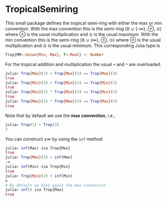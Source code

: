 # TropicalSemiring

This small package defines the tropical semi-ring with either the max or min convention.
With the max convention this is the semi-ring (ℝ ∪ {-∞}, ⊕, ⊙) where
⊕ is the usual multiplication and ⊙ is the usual maximum.
With the min convention this is the semi-ring (ℝ ∪ {∞}, ⊕, ⊙) where
⊕ is the usual multiplication and ⊙ is the usual minimum.
This corresponding Julia type is
```julia
Trop{MM<:Union{Min, Max}, T<:Real} <: Number
```

For the tropical addition and multiplication the usual `+` and `*` are overloaded.
```julia
julia> Trop{Max}(2) + Trop{Max}(3) == Trop{Max}(3)
true
julia> Trop{Min}(2) + Trop{Min}(3) == Trop{Min}(2)
true
julia> Trop{Min}(2) * Trop{Min}(3) == Trop{Min}(5)
true
julia> Trop{Max}(2) * Trop{Max}(3) == Trop{Max}(5)
true
```
Note that by default we use the **max convention**, i.e.,
```julia
julia> Trop(2) + Trop(3)
3
```

You can construct ±∞ by using the `inf` method
```julia
julia> inf(Max) isa Trop{Max}
true
julia> Trop{Max}(2) + inf(Max)
-∞
julia> inf(Min) isa Trop{Min}
true
julia> Trop{Min}(2) + inf(Min)
∞
# By default we have again the max convention
julia> inf() isa Trop{Max}
true
```

